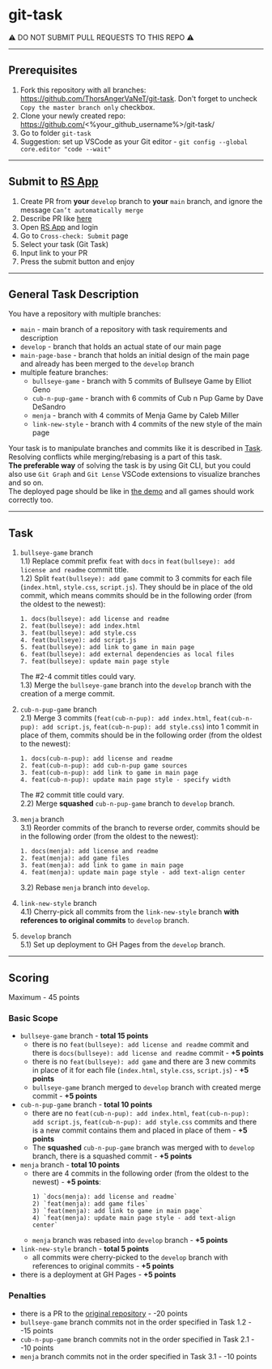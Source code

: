 # git-task

⚠️ DO NOT SUBMIT PULL REQUESTS TO THIS REPO ⚠️

---

## Prerequisites
1. Fork this repository with all branches: https://github.com/ThorsAngerVaNeT/git-task. Don't forget to uncheck `Copy the master branch only` checkbox.
2. Clone your newly created repo: https://github.com/<%your_github_username%>/git-task/  
3. Go to folder `git-task`
4. Suggestion: set up VSCode as your Git editor - `git config --global core.editor "code --wait"`

---

## Submit to [RS App](https://app.rs.school)
1. Create PR from **your** `develop` branch to **your** `main` branch, and ignore the message `Can’t automatically merge`
2. Describe PR like [here](https://docs.app.rs.school/#/platform/pull-request-review-process?id=description-example)
2. Open [RS App](https://app.rs.school) and login
3. Go to `Cross-check: Submit` page
4. Select your task (Git Task)
5. Input link to your PR
6. Press the submit button and enjoy

---

## General Task Description
You have a repository with multiple branches:  
  - `main` - main branch of a repository with task requirements and description
  - `develop` - branch that holds an actual state of our main page  
  - `main-page-base` - branch that holds an initial design of the main page and already has been merged to the `develop` branch  
  - multiple feature branches:
    - `bullseye-game` - branch with 5 commits of Bullseye Game by Elliot Geno
    - `cub-n-pup-game` - branch with 6 commits of Cub n Pup Game by Dave DeSandro
    - `menja` - branch with 4 commits of Menja Game by Caleb Miller
    - `link-new-style` - branch with 4 commits of the new style of the main page

Your task is to manipulate branches and commits like it is described in [Task](#task).  
Resolving conflicts while merging/rebasing is a part of this task.  
**The preferable way** of solving the task is by using Git CLI, but you could also use `Git Graph` and `Git Lense` VSCode extensions to visualize branches and so on.  
The deployed page should be like in [the demo](https://rss-git-task.netlify.app) and all games should work correctly too.

---

## Task 
1) `bullseye-game` branch  
  1.1) Replace commit prefix `feat` with `docs` in `feat(bullseye): add license and readme` commit title.  
  1.2) Split `feat(bullseye): add game` commit to 3 commits for each file (`index.html`, `style.css`, `script.js`). They should be in place of the old commit, which means commits should be in the following order (from the oldest to the newest): 
    ```
    1. docs(bullseye): add license and readme
    2. feat(bullseye): add index.html
    3. feat(bullseye): add style.css
    4. feat(bullseye): add script.js
    5. feat(bullseye): add link to game in main page
    6. feat(bullseye): add external dependencies as local files
    7. feat(bullseye): update main page style
    ```
    The #2-4 commit titles could vary.  
  1.3) Merge the `bullseye-game` branch into the `develop` branch with the creation of a merge commit.

2) `cub-n-pup-game` branch  
  2.1) Merge 3 commits (`feat(cub-n-pup): add index.html`, `feat(cub-n-pup): add script.js`, `feat(cub-n-pup): add style.css`) into 1 commit in place of them, commits should be in the following order (from the oldest to the newest):  
    ```
    1. docs(cub-n-pup): add license and readme
    2. feat(cub-n-pup): add cub-n-pup game sources
    3. feat(cub-n-pup): add link to game in main page
    4. feat(cub-n-pup): update main page style - specify width
    ```
    The #2 commit title could vary.  
  2.2) Merge **squashed** `cub-n-pup-game` branch to `develop` branch.

3) `menja` branch  
  3.1) Reorder commits of the branch to reverse order, commits should be in the following order (from the oldest to the newest):  
    ```
    1. docs(menja): add license and readme
    2. feat(menja): add game files
    3. feat(menja): add link to game in main page
    4. feat(menja): update main page style - add text-align center
    ```
    3.2) Rebase `menja` branch into `develop`.
  
4) `link-new-style` branch  
  4.1) Cherry-pick all commits from the `link-new-style` branch **with references to original commits** to `develop` branch.

5) `develop` branch  
  5.1) Set up deployment to GH Pages from the `develop` branch.

---

## Scoring
Maximum - 45 points

### Basic Scope
- `bullseye-game` branch - **total 15 points**
  - there is no `feat(bullseye): add license and readme` commit and there is `docs(bullseye): add license and readme` commit - **+5 points**
  - there is no `feat(bullseye): add game` and there are 3 new commits in place of it for each file (`index.html`, `style.css`, `script.js`) - **+5 points**
  - `bullseye-game` branch merged to `develop` branch with created merge commit - **+5 points**
- `cub-n-pup-game` branch - **total 10 points**
  - there are no `feat(cub-n-pup): add index.html`, `feat(cub-n-pup): add script.js`, `feat(cub-n-pup): add style.css` commits and there is a new commit contains them and placed in place of them - **+5 points**
  - The **squashed** `cub-n-pup-game` branch was merged with to `develop` branch, there is a squashed commit - **+5 points**
- `menja` branch - **total 10 points**
  - there are 4 commits in the following order (from the oldest to the newest) - **+5 points**:
    ```
    1) `docs(menja): add license and readme`
    2) `feat(menja): add game files`
    3) `feat(menja): add link to game in main page`
    4) `feat(menja): update main page style - add text-align center`
    ```
  - `menja` branch was rebased into `develop` branch - **+5 points**
- `link-new-style` branch - **total 5 points**
  - all commits were cherry-picked to the `develop` branch with references to original commits - **+5 points**
- there is a deployment at GH Pages - **+5 points**

### Penalties
- there is a PR to the [original repository](https://github.com/ThorsAngerVaNeT/git-task) - -20 points
- `bullseye-game` branch commits not in the order specified in Task 1.2 - -15 points
- `cub-n-pup-game` branch commits not in the order specified in Task 2.1 - -10 points
- `menja` branch commits not in the order specified in Task 3.1 - -10 points
